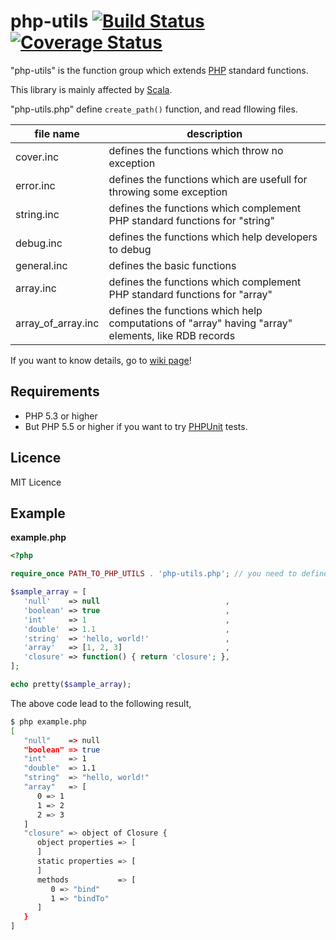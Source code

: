 # php-utils [![Build Status](https://travis-ci.org/ttokutake/php-utils.svg?branch=master)](https://travis-ci.org/ttokutake/php-utils) [![Coverage Status](https://coveralls.io/repos/ttokutake/php-utils/badge.png?branch=master)](https://coveralls.io/r/ttokutake/php-utils)


"php-utils" is the function group which extends [PHP](http://php.net/) standard functions.

This library is mainly affected by [Scala](http://www.scala-lang.org/).

"php-utils.php" define `create_path()` function, and read fllowing files.

| file name          | description                                                                                        |
|--------------------|----------------------------------------------------------------------------------------------------|
| cover.inc          | defines the functions which throw no exception                                                     |
| error.inc          | defines the functions which are usefull for throwing some exception                                |
| string.inc         | defines the functions which complement PHP standard functions for "string"                         |
| debug.inc          | defines the functions which help developers to debug                                               |
| general.inc        | defines the basic functions                                                                        |
| array.inc          | defines the functions which complement PHP standard functions for "array"                          |
| array_of_array.inc | defines the functions which help computations of "array" having "array" elements, like RDB records |

If you want to know details, go to [wiki page](https://github.com/ttokutake/php-utils/wiki/)!

## Requirements

- PHP 5.3 or higher
- But PHP 5.5 or higher if you want to try [PHPUnit](https://phpunit.de/) tests.

## Licence

MIT Licence

## Example
**example.php**

```php
<?php

require_once PATH_TO_PHP_UTILS . 'php-utils.php'; // you need to define PATH_TO_PHP_UTILS

$sample_array = [
   'null'    => null                            ,
   'boolean' => true                            ,
   'int'     => 1                               ,
   'double'  => 1.1                             ,
   'string'  => 'hello, world!'                 ,
   'array'   => [1, 2, 3]                       ,
   'closure' => function() { return 'closure'; },
];

echo pretty($sample_array);
```
The above code lead to the following result,
```bash
$ php example.php
[
   "null"    => null
   "boolean" => true
   "int"     => 1
   "double"  => 1.1
   "string"  => "hello, world!"
   "array"   => [
      0 => 1
      1 => 2
      2 => 3
   ]
   "closure" => object of Closure {
      object properties => [
      ]
      static properties => [
      ]
      methods           => [
         0 => "bind"
         1 => "bindTo"
      ]
   }
]
```
